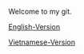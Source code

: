 Welcome to my git.

[English-Version](../Cracking-the-Coding-Interview/Chapter12-Testing/English-Version/README.md)

[Vietnamese-Version](../Cracking-the-Coding-Interview/Chapter12-Testing/Vietnamese-Version/README.md)
